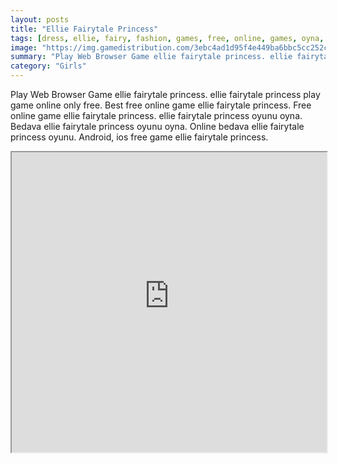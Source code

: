 ```yaml
---
layout: posts
title: "Ellie Fairytale Princess"
tags: [dress, ellie, fairy, fashion, games, free, online, games, oyna, game, free, games, play, play, games]
image: "https://img.gamedistribution.com/3ebc4ad1d95f4e449ba6bbc5cc252cd6.jpg"
summary: "Play Web Browser Game ellie fairytale princess. ellie fairytale princess play game online only free. Best free online game ellie fairytale princess. Free online game ellie fairytale princess. ellie fairytale princess oyunu oyna. Bedava ellie fairytale princess oyunu oyna. Online bedava ellie fairytale princess oyunu. Android, ios free game ellie fairytale princess."
category: "Girls"
---
```


Play Web Browser Game ellie fairytale princess. ellie fairytale princess play game online only free. Best free online game ellie fairytale princess. Free online game ellie fairytale princess. ellie fairytale princess oyunu oyna. Bedava ellie fairytale princess oyunu oyna. Online bedava ellie fairytale princess oyunu. Android, ios free game ellie fairytale princess.

<iframe width="100%" height="480px;" src="https://html5.gamedistribution.com/3ebc4ad1d95f4e449ba6bbc5cc252cd6/"></iframe>